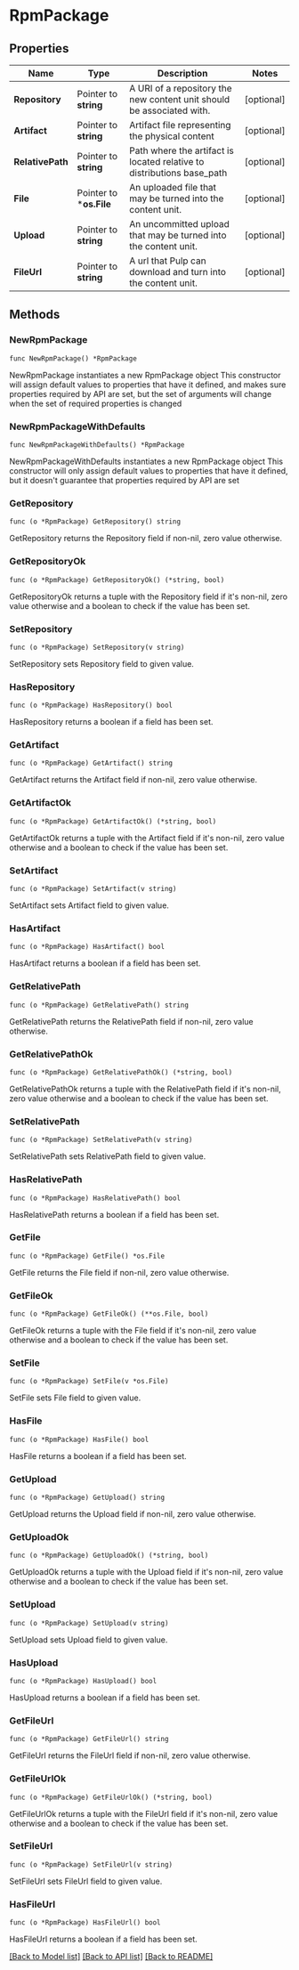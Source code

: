 # RpmPackage

## Properties

Name | Type | Description | Notes
------------ | ------------- | ------------- | -------------
**Repository** | Pointer to **string** | A URI of a repository the new content unit should be associated with. | [optional] 
**Artifact** | Pointer to **string** | Artifact file representing the physical content | [optional] 
**RelativePath** | Pointer to **string** | Path where the artifact is located relative to distributions base_path | [optional] 
**File** | Pointer to ***os.File** | An uploaded file that may be turned into the content unit. | [optional] 
**Upload** | Pointer to **string** | An uncommitted upload that may be turned into the content unit. | [optional] 
**FileUrl** | Pointer to **string** | A url that Pulp can download and turn into the content unit. | [optional] 

## Methods

### NewRpmPackage

`func NewRpmPackage() *RpmPackage`

NewRpmPackage instantiates a new RpmPackage object
This constructor will assign default values to properties that have it defined,
and makes sure properties required by API are set, but the set of arguments
will change when the set of required properties is changed

### NewRpmPackageWithDefaults

`func NewRpmPackageWithDefaults() *RpmPackage`

NewRpmPackageWithDefaults instantiates a new RpmPackage object
This constructor will only assign default values to properties that have it defined,
but it doesn't guarantee that properties required by API are set

### GetRepository

`func (o *RpmPackage) GetRepository() string`

GetRepository returns the Repository field if non-nil, zero value otherwise.

### GetRepositoryOk

`func (o *RpmPackage) GetRepositoryOk() (*string, bool)`

GetRepositoryOk returns a tuple with the Repository field if it's non-nil, zero value otherwise
and a boolean to check if the value has been set.

### SetRepository

`func (o *RpmPackage) SetRepository(v string)`

SetRepository sets Repository field to given value.

### HasRepository

`func (o *RpmPackage) HasRepository() bool`

HasRepository returns a boolean if a field has been set.

### GetArtifact

`func (o *RpmPackage) GetArtifact() string`

GetArtifact returns the Artifact field if non-nil, zero value otherwise.

### GetArtifactOk

`func (o *RpmPackage) GetArtifactOk() (*string, bool)`

GetArtifactOk returns a tuple with the Artifact field if it's non-nil, zero value otherwise
and a boolean to check if the value has been set.

### SetArtifact

`func (o *RpmPackage) SetArtifact(v string)`

SetArtifact sets Artifact field to given value.

### HasArtifact

`func (o *RpmPackage) HasArtifact() bool`

HasArtifact returns a boolean if a field has been set.

### GetRelativePath

`func (o *RpmPackage) GetRelativePath() string`

GetRelativePath returns the RelativePath field if non-nil, zero value otherwise.

### GetRelativePathOk

`func (o *RpmPackage) GetRelativePathOk() (*string, bool)`

GetRelativePathOk returns a tuple with the RelativePath field if it's non-nil, zero value otherwise
and a boolean to check if the value has been set.

### SetRelativePath

`func (o *RpmPackage) SetRelativePath(v string)`

SetRelativePath sets RelativePath field to given value.

### HasRelativePath

`func (o *RpmPackage) HasRelativePath() bool`

HasRelativePath returns a boolean if a field has been set.

### GetFile

`func (o *RpmPackage) GetFile() *os.File`

GetFile returns the File field if non-nil, zero value otherwise.

### GetFileOk

`func (o *RpmPackage) GetFileOk() (**os.File, bool)`

GetFileOk returns a tuple with the File field if it's non-nil, zero value otherwise
and a boolean to check if the value has been set.

### SetFile

`func (o *RpmPackage) SetFile(v *os.File)`

SetFile sets File field to given value.

### HasFile

`func (o *RpmPackage) HasFile() bool`

HasFile returns a boolean if a field has been set.

### GetUpload

`func (o *RpmPackage) GetUpload() string`

GetUpload returns the Upload field if non-nil, zero value otherwise.

### GetUploadOk

`func (o *RpmPackage) GetUploadOk() (*string, bool)`

GetUploadOk returns a tuple with the Upload field if it's non-nil, zero value otherwise
and a boolean to check if the value has been set.

### SetUpload

`func (o *RpmPackage) SetUpload(v string)`

SetUpload sets Upload field to given value.

### HasUpload

`func (o *RpmPackage) HasUpload() bool`

HasUpload returns a boolean if a field has been set.

### GetFileUrl

`func (o *RpmPackage) GetFileUrl() string`

GetFileUrl returns the FileUrl field if non-nil, zero value otherwise.

### GetFileUrlOk

`func (o *RpmPackage) GetFileUrlOk() (*string, bool)`

GetFileUrlOk returns a tuple with the FileUrl field if it's non-nil, zero value otherwise
and a boolean to check if the value has been set.

### SetFileUrl

`func (o *RpmPackage) SetFileUrl(v string)`

SetFileUrl sets FileUrl field to given value.

### HasFileUrl

`func (o *RpmPackage) HasFileUrl() bool`

HasFileUrl returns a boolean if a field has been set.


[[Back to Model list]](../README.md#documentation-for-models) [[Back to API list]](../README.md#documentation-for-api-endpoints) [[Back to README]](../README.md)


